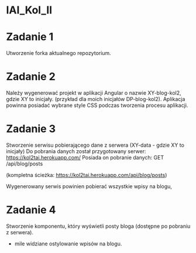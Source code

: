 # IAI_Kol_II

# Zadanie 1
Utworzenie forka aktualnego repozytorium.

# Zadanie 2 
Należy wygenerować projekt w aplikacji Angular o nazwie XY-blog-kol2, gdzie XY to inicjały.
(przykład dla moich inicjałów DP-blog-kol2).
Aplikacja powinna posiadać wybrane style CSS podczas tworzenia procesu aplikacji.

# Zadanie 3 
Stworzenie serwisu pobierającego dane z serwera (XY-data - gdzie XY to inicjały)
Do pobrania danych został przygotowany serwer: https://kol2tai.herokuapp.com/
Posiada on pobranie danych: GET /api/blog/posts

(kompletna ścieżka: https://kol2tai.herokuapp.com/api/blog/posts)

Wygenerowany serwis powinien pobierać wszystkie wpisy na blogu,

# Zadanie 4 
Stworzenie komponentu, który wyświetli posty bloga (dostępne po pobraniu z serwera).


* mile widziane ostylowanie wpisów na blogu.
